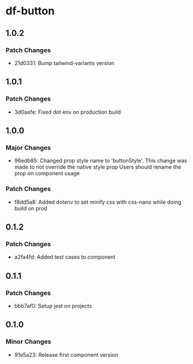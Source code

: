 # df-button

## 1.0.2

### Patch Changes

- 21d0331: Bump tailwind-variants version

## 1.0.1

### Patch Changes

- 3d0aefe: Fixed dot env on production build

## 1.0.0

### Major Changes

- 96edb85: Changed prop style name to 'buttonStyle'.
  This change was made to not override the native style prop
  Users should rename the prop on component usage

### Patch Changes

- f8dd5a8: Added dotenv to set minify css with css-nano while doing build on prod

## 0.1.2

### Patch Changes

- a2fa4fd: Added test cases to component

## 0.1.1

### Patch Changes

- bbb7af0: Setup jest on projects

## 0.1.0

### Minor Changes

- 91e5a23: Release first component version
